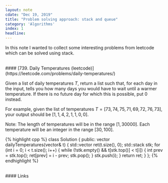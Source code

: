 ```yaml
---
layout: note
cdate: "Dec 19, 2019"
title: "Problem solving approach: stack and queue"
category: 'Algorithms'
index: 1
headline: 
---
```


In this note I wanted to collect some interesting problems from leetcode
which can be solved using stack.

<br>
#### [739. Daily Temperatures (leetcode)](https://leetcode.com/problems/daily-temperatures/)

Given a list of daily temperatures $T$, return a list such that, for each day in the input, tells you how many days you would have to wait until a warmer temperature. If there is no future day for which this is possible, put 0 instead.

For example, given the list of temperatures $T = [73, 74, 75, 71, 69, 72, 76, 73]$, your output should be $[1, 1, 4, 2, 1, 1, 0, 0]$.

Note: The length of temperatures will be in the range $[1, 30000]$. Each temperature will be an integer in the range $[30, 100]$.

{% highlight cpp %}
class Solution {
public:
    vector<int> dailyTemperatures(vector<int>& t) {
        std::vector<int> ret(t.size(), 0);
        std::stack<int> stk;
        for (int i = 0; i < t.size(); i++)
        {
            while (!stk.empty() && t[stk.top()] < t[i])
            {
                int prev = stk.top();
                ret[prev] = i - prev;
                stk.pop();
            }
            stk.push(i);
        }
        return ret;
    }
};
{% endhighlight %}

<br>
#### Links
